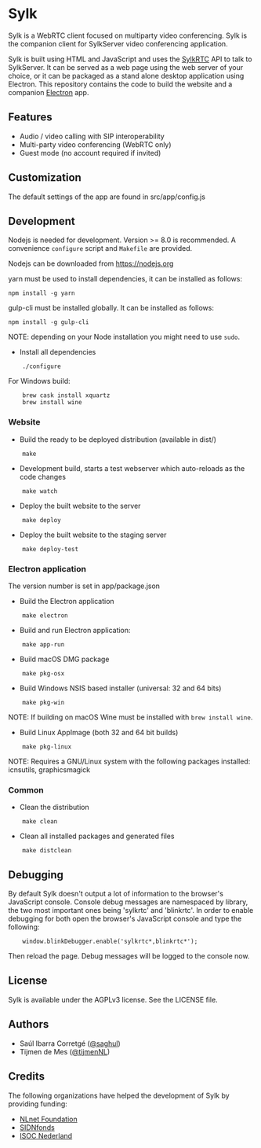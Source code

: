 
# Sylk

Sylk is a WebRTC client focused on multiparty video conferencing.  Sylk is
the companion client for SylkServer video conferencing application.

Sylk is built using HTML and JavaScript and uses the
[SylkRTC](https://github.com/AGProjects/sylkrtc.js) API to talk to
SylkServer.  It can be served as a web page using the web server of your
choice, or it can be packaged as a stand alone desktop application using
Electron.  This repository contains the code to build the website and a
companion [Electron](http://electron.atom.io) app.

## Features

* Audio / video calling with SIP interoperability
* Multi-party video conferencing (WebRTC only)
* Guest mode (no account required if invited)

## Customization

The default settings of the app are found in src/app/config.js

## Development

Nodejs is needed for development.  Version >= 8.0 is recommended.  A
convenience `configure` script and `Makefile` are provided.

Nodejs can be downloaded from https://nodejs.org

yarn must be used to install dependencies, it can be installed as
follows:

```
npm install -g yarn
```

gulp-cli must be installed globally. It can be installed as follows:

```
npm install -g gulp-cli
```

NOTE: depending on your Node installation you might need to use `sudo`.

* Install all dependencies

```
    ./configure
```

For Windows build:

```
    brew cask install xquartz
    brew install wine
```


### Website

* Build the ready to be deployed distribution (available in dist/)

```
    make
```

* Development build, starts a test webserver which auto-reloads as the code changes

```
    make watch
```

* Deploy the built website to the server

```
    make deploy
```

* Deploy the built website to the staging server

```
    make deploy-test
```

### Electron application

The version number is set in app/package.json

* Build the Electron application

```
    make electron
```

* Build and run Electron application:

```
    make app-run
```

* Build macOS DMG package

```
    make pkg-osx
```

* Build Windows NSIS based installer (universal: 32 and 64 bits)

```
    make pkg-win
```

NOTE: If building on macOS Wine must be installed with `brew install wine`.

* Build Linux AppImage (both 32 and 64 bit builds)

```
    make pkg-linux
```

NOTE: Requires a GNU/Linux system with the following packages installed: icnsutils, graphicsmagick


### Common

* Clean the distribution

```
    make clean
```

* Clean all installed packages and generated files

```
    make distclean
```

## Debugging

By default Sylk doesn't output a lot of information to the browser's JavaScript console.
Console debug messages are namespaced by library, the two most important ones being 'sylkrtc' and 'blinkrtc'.
In order to enable debugging for both open the browser's JavaScript console and type the following:

```
    window.blinkDebugger.enable('sylkrtc*,blinkrtc*');
```

Then reload the page. Debug messages will be logged to the console now.


## License

Sylk is available under the AGPLv3 license. See the LICENSE file.


## Authors

* Saúl Ibarra Corretgé ([@saghul](https://github.com/saghul))
* Tijmen de Mes ([@tijmenNL](https://github.com/tijmenNL))


## Credits

The following organizations have helped the development of Sylk by providing funding:

* [NLnet Foundation](https://www.nlnet.nl)
* [SIDNfonds](https://www.sidnfonds.nl)
* [ISOC Nederland](https://www.isoc.nl)
